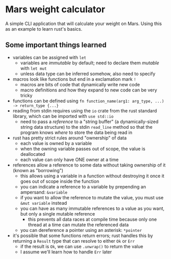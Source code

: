 # Mars weight calculator

A simple CLI application that will calculate your weight on Mars.
Using this as an example to learn rust's basics.

## Some important things learned

* variables can be assigned with `let`
    * variables are _immutable_ by default; need to declare them _mutable_ with `let mut`
    * unless data type can be inferred somehow, also need to specify
* macros look like functions but end in a exclamation mark `!`
    * macros are bits of code that dynamically write new code
    * macro definitions and how they expand to new code can be very tricky
* functions can be defined using `fn function_name(arg1: arg_type, ...) -> return_type {...}`
* reading from stdin requires using the `io` crate from the rust standard library, which can be imported with `use std::io`
    * need to pass a _reference_ to a "string buffer" (a dynamically-sized string data structure) to the stdin `read_line` method so that the program knows _where_ to store the data being read in
* rust has pretty strict rules around "ownership" of data
    * each value is owned by a variable
    * when the owning variable passes out of scope, the value is deallocated
    * each value can only have ONE owner at a time
* references allow a reference to some data without taking ownership of it (known as "borrowing")
    * this allows using a variable in a function without destroying it once it goes out of scope inside the function
    * you can indicate a reference to a variable by prepending an ampersand: `&variable`
    * if you want to allow the reference to mutate the value, you must use `&mut variable` instead
    * you can have as many immutable references to a value as you want, but only a single mutable reference
        * this prevents all data races at compile time because only one thread at a time can mutate the referenced data
    * you can dereference a pointer using an asterisk: `*pointer`
* it's possible that some functions return errors; rust handles this by returning a `Result` type that can resolve to either `Ok` or `Err`
    * if the result is `Ok`, we can use `.unwrap()` to return the value
    * I assume we'll learn how to handle `Err` later